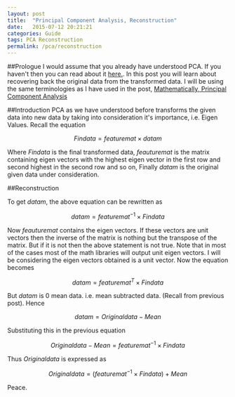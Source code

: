 ```yaml
---
layout: post
title:  "Principal Component Analysis, Reconstruction"
date:   2015-07-12 20:21:21
categories: Guide
tags: PCA Reconstruction
permalink: /pca/reconstruction
---
```


##Prologue
I would assume that you already have understood PCA. If you haven't then you can read about it [here.](http://www.rajathkumar.com/pca/). In this post you will learn about recovering back the original data from the transformed data. I will be using the same terminologies as I have used in the post, [Mathematically, Principal Component Analysis](http://www.rajathkumar.com/pca/)

##Introduction
PCA as we have understood before transforms the given data into new data by taking into consideration it's importance, i.e. Eigen Values. Recall the equation

$$Findata = featuremat \times datam$$

Where _Findata_ is the final transformed data, _feauturemat_ is the matrix containing eigen vectors with the highest eigen vector in the first row and second highest in the second row and so on, Finally _datam_ is the original given data under consideration.

##Reconstruction

To get _datam_, the above equation can be rewritten as

$$datam = {featuremat}^{-1} \times Findata$$

Now _feauturemat_ contains the eigen vectors. If these vectors are unit vectors then the inverse of the matrix is nothing but the transpose of the matrix. But if it is not then the above statement is not true. Note that in most of the cases most of the math libraries will output unit eigen vectors. I will be considering the eigen vectors obtained is a unit vector. Now the equation becomes

$$datam = {featuremat}^{T} \times Findata$$

But _datam_ is 0 mean data. i.e. mean subtracted data. (Recall from previous post). Hence

$$datam = Originaldata - Mean$$

Substituting this in the previous equation

$$Originaldata - Mean = {featuremat}^{-1} \times Findata$$

Thus _Originaldata_ is expressed as

$$Originaldata = ({featuremat}^{-1} \times Findata) + Mean$$

Peace.